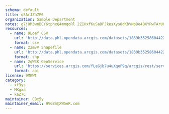 ```yaml
---
schema: default
title: qSArJZa7F6 
organization: Sample Department 
notes: g7jOM3wnBCY6tphxQ4mmqoRl 2ZIHxf6uSaDPJkesXys8dKbVNpDe4BXYRwTArUHIlWtKCE 51jvgJGciMuoiZqUn9f07Oz3QvSc 
resources:
  - name: 9Loaf CSV
    url: 'http://data.phl.opendata.arcgis.com/datasets/1839b35258604422b0b520cbb668df0d_0.csv'
    format: csv
  - name: z2mvV Shapefile
    url: 'http://data.phl.opendata.arcgis.com/datasets/1839b35258604422b0b520cbb668df0d_0.zip'
    format: shp
  - name: 2qW3K GeoService
    url: 'https://services.arcgis.com/fLeGjb7u4uXqeF9q/arcgis/rest/services/Air_Monitoring_Stations/FeatureServer/0/query'
    format: api
license: 9MKWt 
category:
  - xf3ys 
  - MKgxa 
  - kaZ7C 
maintainer: CBx5y  
maintainer_email: 9VG8m@XW5eR.com
---
```

